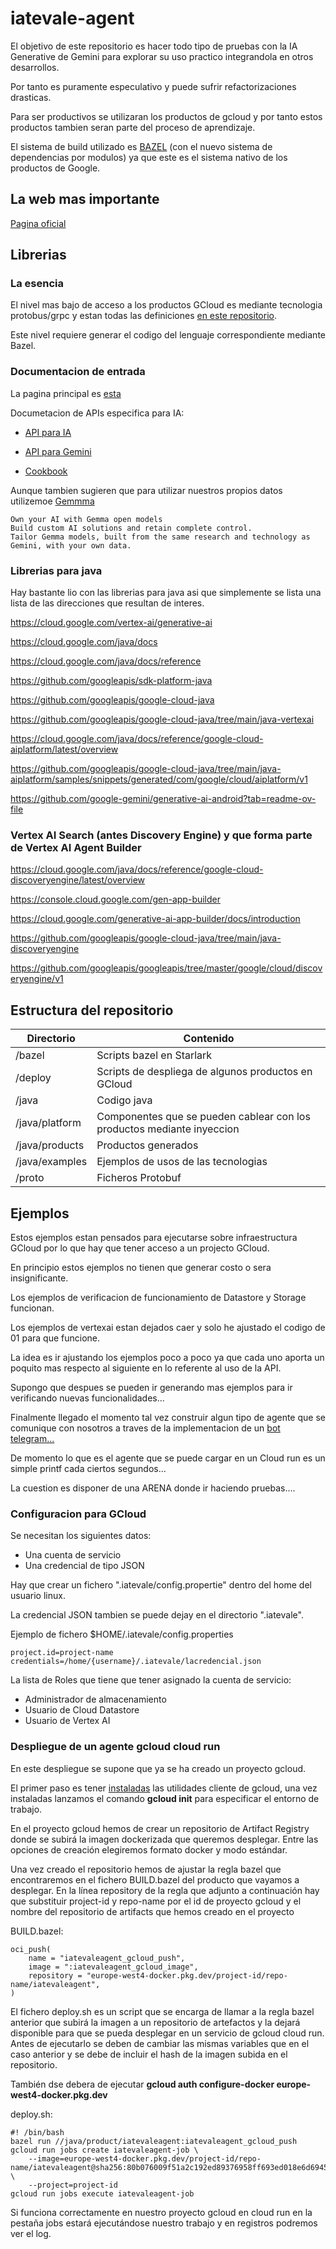 # iatevale-agent

El objetivo de este repositorio es hacer todo tipo de pruebas con la IA Generative de Gemini
para explorar su uso practico integrandola en otros desarrollos.

Por tanto es puramente especulativo y puede sufrir refactorizaciones drasticas. 

Para ser productivos se utilizaran los productos de gcloud y por tanto estos productos
tambien seran parte del proceso de aprendizaje.

El sistema de build utilizado es [BAZEL](https://bazel.build/) (con el nuevo sistema de dependencias por modulos) ya que este es el sistema nativo de los productos de Google.

## La web mas importante

[Pagina oficial](https://ai.google.dev)

## Librerias

### La esencia
El nivel mas bajo de acceso a los productos GCloud es mediante tecnologia protobus/grpc
y estan todas las definiciones [en este repositorio](https://github.com/googleapis/googleapis).

Este nivel requiere generar el codigo del lenguaje correspondiente mediante Bazel.

### Documentacion de entrada

La pagina principal es [esta](https://cloud.google.com/apis)

Documetacion de APIs especifica para IA:

* [API para IA](https://ai.google.dev/api)

* [API para Gemini](https://ai.google.dev/gemini-api)

* [Cookbook](https://github.com/google-gemini/cookbook)

Aunque tambien sugieren que para utilizar nuestros propios datos utilizemoe [Gemmma](https://ai.google.dev/gemma)
```
Own your AI with Gemma open models
Build custom AI solutions and retain complete control. 
Tailor Gemma models, built from the same research and technology as Gemini, with your own data.
```

### Librerias para java

Hay bastante lio con las librerias para java asi que simplemente se lista una lista de las direcciones que resultan de interes.

https://cloud.google.com/vertex-ai/generative-ai

https://cloud.google.com/java/docs

https://cloud.google.com/java/docs/reference

https://github.com/googleapis/sdk-platform-java

https://github.com/googleapis/google-cloud-java

https://github.com/googleapis/google-cloud-java/tree/main/java-vertexai

https://cloud.google.com/java/docs/reference/google-cloud-aiplatform/latest/overview

https://github.com/googleapis/google-cloud-java/tree/main/java-aiplatform/samples/snippets/generated/com/google/cloud/aiplatform/v1

https://github.com/google-gemini/generative-ai-android?tab=readme-ov-file

### Vertex AI Search (antes Discovery Engine) y que forma parte de Vertex AI Agent Builder

https://cloud.google.com/java/docs/reference/google-cloud-discoveryengine/latest/overview

https://console.cloud.google.com/gen-app-builder

https://cloud.google.com/generative-ai-app-builder/docs/introduction

https://github.com/googleapis/google-cloud-java/tree/main/java-discoveryengine

https://github.com/googleapis/googleapis/tree/master/google/cloud/discoveryengine/v1

## Estructura del repositorio

| Directorio     | Contenido                 |
|----------------|---------------------------|
| /bazel         | Scripts bazel en Starlark |
| /deploy | Scripts de despliega de algunos productos en GCloud |
| /java          | Codigo java               |
| /java/platform | Componentes que se pueden cablear con los productos mediante inyeccion |
| /java/products | Productos generados |
| /java/examples | Ejemplos de usos de las tecnologias |
| /proto         | Ficheros Protobuf |

## Ejemplos

Estos ejemplos estan pensados para ejecutarse sobre infraestructura GCloud por lo que 
hay que tener acceso a un projecto GCloud.

En principio estos ejemplos no tienen que generar costo o sera insignificante.

Los ejemplos de verificacion de funcionamiento de Datastore y Storage funcionan.

Los ejemplos de vertexai estan dejados caer y solo he ajustado el codigo de 01 para que funcione.

La idea es ir ajustando los ejemplos poco a poco ya que cada uno aporta un poquito mas respecto al siguiente
en lo referente al uso de la API.

Supongo que despues se pueden ir generando mas ejemplos para ir verificando nuevas funcionalidades...

Finalmente llegado el momento tal vez construir algun tipo de agente que se comunique 
con nosotros a traves de la implementacion de un [bot telegram...](https://monsterdeveloper.gitbook.io/java-telegram-bot-tutorial)

De momento lo que es el agente que se puede cargar en un Cloud run es un simple printf cada ciertos segundos...

La cuestion es disponer de una ARENA donde ir haciendo pruebas....

### Configuracion para GCloud

Se necesitan los siguientes datos:

* Una cuenta de servicio
* Una credencial de tipo JSON

Hay que crear un fichero ".iatevale/config.propertie" dentro del home del usuario linux.

La credencial JSON tambien se puede dejay en el directorio ".iatevale".

Ejemplo de fichero $HOME/.iatevale/config.properties
```
project.id=project-name
credentials=/home/{username}/.iatevale/lacredencial.json
```

La lista de Roles que tiene que tener asignado la cuenta de servicio:
* Administrador de almacenamiento
* Usuario de Cloud Datastore
* Usuario de Vertex AI

### Despliegue de un agente gcloud cloud run 

En este despliegue se supone que ya se ha creado un proyecto gcloud.

El primer paso es tener [instaladas](https://cloud.google.com/sdk/docs/install-sdk?hl=es-419) las utilidades cliente de gcloud, una vez instaladas lanzamos el comando **gcloud init** para especificar el entorno de trabajo.

En el proyecto gcloud hemos de crear un repositorio de Artifact Registry donde se subirá la imagen dockerizada que queremos desplegar. Entre las opciones de creación elegiremos formato docker y modo estándar.

Una vez creado el repositorio hemos de ajustar la regla bazel que encontraremos en el fichero BUILD.bazel del producto que vayamos a desplegar. En la línea repository de la regla que adjunto a continuación hay que substituir project-id y repo-name por el id de proyecto gcloud y el nombre del repositorio de artifacts que hemos creado en el proyecto

BUILD.bazel:
```
oci_push(
    name = "iatevaleagent_gcloud_push",
    image = ":iatevaleagent_gcloud_image",
    repository = "europe-west4-docker.pkg.dev/project-id/repo-name/iatevaleagent",
)
```

El fichero deploy.sh es un script que se encarga de llamar a la regla bazel anterior que subirá la imagen a un repositorio de artefactos y la dejará disponible para que se pueda desplegar en un servicio de gcloud cloud run. 
Antes de ejecutarlo se deben de cambiar las mismas variables que en el caso anterior y se debe de incluir el hash de la imagen subida en el repositorio.

También dse debera de ejecutar **gcloud auth configure-docker europe-west4-docker.pkg.dev**

deploy.sh:
```
#! /bin/bash
bazel run //java/product/iatevaleagent:iatevaleagent_gcloud_push
gcloud run jobs create iatevaleagent-job \
    --image=europe-west4-docker.pkg.dev/project-id/repo-name/iatevaleagent@sha256:80b076009f51a2c192ed89376958ff693ed018e6d69456da1b0e373bba49db23 \
    --project=project-id
gcloud run jobs execute iatevaleagent-job
```

Si funciona correctamente en nuestro proyecto gcloud en cloud run en la pestaña jobs estará ejecutándose nuestro trabajo y en registros podremos ver el log.